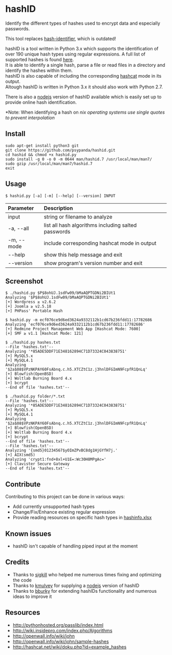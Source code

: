 hashID
======

Identify the different types of hashes used to encrypt data and especially passwords.

This tool replaces [hash-identifier](http://code.google.com/p/hash-identifier/ "hash-identifier"), which is outdated!
 
hashID is a tool written in Python 3.x which supports the identification of over 190 unique hash types using regular expressions.
A full list of supported hashes is found [here](hashinfo.xlsx "hashinfo.xlsx").    
It is able to identify a single hash, parse a file or read files in a directory and identify the hashes within them.    
hashID is also capable of including the corresponding [hashcat](https://hashcat.net/oclhashcat/ "hashcat") mode in its output.    
Altough hashID is written in Python 3.x it should also work with Python 2.7.

There is also a [nodejs](js) version of hashID available which is easily set up to provide online hash identification.  

*Note: When identifying a hash on *nix operating systems use single quotes to prevent interpolation*

Install
------
```
sudo apt-get install python3 git
git clone https://github.com/psypanda/hashid.git
cd hashid && chmod +x hashid.py
sudo install -g 0 -o 0 -m 0644 man/hashid.7 /usr/local/man/man7/
sudo gzip /usr/local/man/man7/hashid.7
exit
```

Usage
------
```
$ hashid.py [-a] [-m] [--help] [--version] INPUT
```

| Parameter        				 | Description      				  				   |
| :----------------------------- | :-------------------------------------------------- |
| input		 			      	 | string or filename to analyze 					   |
| -a, --all 	              	 | list all hash algorithms including salted passwords |
| -m, --mode	              	 | include corresponding hashcat mode in output		   |
| --help	    				 | show this help message and exit 					   |
| --version                   	 | show program's version number and exit			   |


Screenshot
------
```
$ ./hashid.py $P$8ohUJ.1sdFw09/bMaAQPTGDNi2BIUt1
Analyzing '$P$8ohUJ.1sdFw09/bMaAQPTGDNi2BIUt1'
[+] Wordpress ≥ v2.6.2
[+] Joomla ≥ v2.5.18
[+] PHPass' Portable Hash

$ hashid.py -m ecf076ce9d6ed3624a9332112b1cd67b236fdd11:17782686
Analyzing 'ecf076ce9d6ed3624a9332112b1cd67b236fdd11:17782686'
[+] Redmine Project Management Web App [Hashcat Mode: 7600]
[+] SMF ≥ v1.1 [Hashcat Mode: 121]

$ ./hashid.py hashes.txt
--File 'hashes.txt'--
Analyzing '*85ADE5DDF71E348162894C71D73324C043838751'
[+] MySQL5.x
[+] MySQL4.1
Analyzing '$2a$08$VPzNKPAY60FsAbnq.c.h5.XTCZtC1z.j3hnlDFGImN9FcpfR1QnLq'
[+] Blowfish(OpenBSD)
[+] Woltlab Burning Board 4.x
[+] bcrypt
--End of file 'hashes.txt'--

$ ./hashid.py folder/*.txt
--File 'hashes.txt'--
Analyzing '*85ADE5DDF71E348162894C71D73324C043838751'
[+] MySQL5.x
[+] MySQL4.1
Analyzing '$2a$08$VPzNKPAY60FsAbnq.c.h5.XTCZtC1z.j3hnlDFGImN9FcpfR1QnLq'
[+] Blowfish(OpenBSD)
[+] Woltlab Burning Board 4.x
[+] bcrypt
--End of file 'hashes.txt'--
--File 'hashes.txt'--
Analyzing '{smd5}01234567$yOImZPvBC8dg1HjGYfH7j.'
[+] AIX(smd5)
Analyzing 'crypt1:fnd+8xl+U1E=:Wc30H8MPgAc='
[+] Clavister Secure Gateway
--End of file 'hashes.txt'--
```

Contribute
------
Contributing to this project can be done in various ways:
* Add currently unsupported hash types
* Change/Fix/Enhance existing regular expression
* Provide reading resources on specific hash types in [hashinfo.xlsx](hashinfo.xlsx)

Known issues
------
* hashID isn't capable of handling piped input at the moment

Credits
------
* Thanks to [sigkill](https://github.com/sigkill-rcode) who helped me numerous times fixing and optimizing the code
* Thanks to [kmulvey](https://github.com/kmulvey) for supplying a [nodejs](js) version of hashID
* Thanks to [bburky](https://github.com/bburky) for extending hashIDs functionality and numerous ideas to improve it

Resources
------
* http://pythonhosted.org/passlib/index.html
* http://wiki.insidepro.com/index.php/Algorithms
* http://openwall.info/wiki/john
* http://openwall.info/wiki/john/sample-hashes
* http://hashcat.net/wiki/doku.php?id=example_hashes